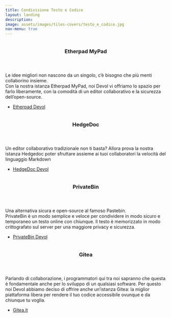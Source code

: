 ```yaml
---
title: Condivisione Testo e Codice
layout: landing
description:
image: assets/images/tiles-covers/testo_e_codice.jpg
nav-menu: true
---
```


<!-- Main -->
<div id="main">

<!-- Two -->
<section id="two" class="spotlights">
	<section>
		<img src="{{ "assets/images/logos/etherpad.png" | relative_url }}" alt="">
		<div class="content">
			<div class="inner">
				<header class="major">
					<h3>Etherpad MyPad</h3>
				</header>
				<p>
					Le idee migliori non nascono da un singolo, c’è bisogno che più menti collaborino insieme.<br>
					Con la nostra istanza Etherpad MyPad, noi Devol vi offriamo lo spazio per farlo liberamente, con la comodità di un editor collaborativo e la sicurezza dell’open-source.
				</p>
				<ul class="actions">
					<li><a href="https://etherpad.devol.it" class="button">Etherpad Devol</a></li>
				</ul>
			</div>
		</div>
	</section>
	<section>
		<img src="{{ "assets/images/logos/hedgedoc.png" | relative_url }}" alt="">
		<div class="content">
			<div class="inner">
				<header class="major">
					<h3>HedgeDoc</h3>
				</header>
				<p>Un editor collaborativo tradizionale non ti basta? Allora prova la nostra istanza Hedgedoc poter sfruttare assieme ai tuoi collaboratori la velocità del linguaggio Markdown</p>
				<ul class="actions">
					<li><a href="https://hedgedoc.devol.it" class="button">HedgeDoc Devol</a></li>
				</ul>
			</div>
		</div>
	</section>
	<section>
		<img src="{{ "assets/images/logos/privatebin.png" | relative_url }}" alt="">
		<div class="content">
			<div class="inner">
				<header class="major">
					<h3>PrivateBin</h3>
				</header>
				<p>
					Una alternativa sicura e open-source al famoso Pastebin.<br>
					PrivateBin è un modo semplice e veloce per condividere in modo sicuro e temporaneo un testo online con chiunque. Il testo è memorizzato in modo crittografato sul server per una maggiore privacy e sicurezza.
				</p>
				<ul class="actions">
					<li><a href="https://privatebin.devol.it" class="button">PrivateBin Devol</a></li>
				</ul>
			</div>
		</div>
	</section>
	<section>
		<img src="{{ "assets/images/logos/gitea.png" | relative_url }}" alt="">
		<div class="content">
			<div class="inner">
				<header class="major">
					<h3>Gitea</h3>
				</header>
				<p>Parlando di collaborazione, i programmatori qui tra noi sapranno che questa è fondamentale anche per lo sviluppo di un qualsiasi software. Per questo noi Devol abbiamo deciso di offrire anche un’istanza Gitea: la miglior piattaforma libera per rendere il tuo codice accessibile ovunque e da chiunque tu voglia.</p>
				<ul class="actions">
					<li><a href="https://gitea.it" class="button">Gitea.it</a></li>
				</ul>
			</div>
		</div>
	</section>
</section>

</div>
